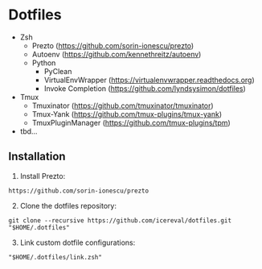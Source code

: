 Dotfiles
========

* Zsh
  * Prezto (https://github.com/sorin-ionescu/prezto)
  * Autoenv (https://github.com/kennethreitz/autoenv)
  * Python
    * PyClean
    * VirtualEnvWrapper (https://virtualenvwrapper.readthedocs.org)
    * Invoke Completion (https://github.com/lyndsysimon/dotfiles)
* Tmux
  * Tmuxinator (https://github.com/tmuxinator/tmuxinator)
  * Tmux-Yank (https://github.com/tmux-plugins/tmux-yank)
  * TmuxPluginManager (https://github.com/tmux-plugins/tpm)
* tbd...

Installation
------------

  1. Install Prezto:

	https://github.com/sorin-ionescu/prezto

  2. Clone the dotfiles repository:

	git clone --recursive https://github.com/icereval/dotfiles.git "$HOME/.dotfiles"

  3. Link custom dotfile configurations:

	"$HOME/.dotfiles/link.zsh"
